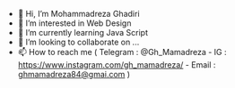- 👋 Hi, I’m Mohammadreza Ghadiri
- 👀 I’m interested in Web Design
- 🌱 I’m currently learning Java Script
- 💞️ I’m looking to collaborate on ...
- 📫 How to reach me ( Telegram : @Gh_Mamadreza - IG : https://www.instagram.com/gh_mamadreza/ - Email : ghmamadreza84@gmai.com )

<!---
GhMamadreza84/GhMamadreza84 is a ✨ special ✨ repository because its `README.md` (this file) appears on your GitHub profile.
You can click the Preview link to take a look at your changes.
--->
